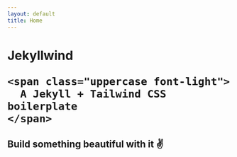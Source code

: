 ```yaml
---
layout: default
title: Home
---
```


<div class="py-24 max-w-xl mx-auto text-center">
  <h1 class="text-xl mb-12">
    <span class="text-4xl block">
      Jekyllwind
    </span>

    <span class="uppercase font-light">
      A Jekyll + Tailwind CSS boilerplate
    </span>
  </h1>

  <h2>Build something beautiful with it ✌️</h2>
</div>
